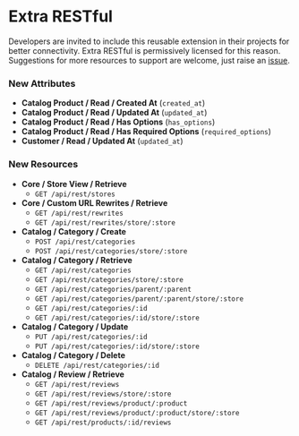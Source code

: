 # Extra RESTful

Developers are invited to include this reusable extension in their projects for better connectivity.
Extra RESTful is permissively licensed for this reason.
Suggestions for more resources to support are welcome,
just raise an [issue](https://github.com/clockworkgeek/Magento-Extra-RESTful/issues).

### New Attributes

- **Catalog Product / Read / Created At** (`created_at`)
- **Catalog Product / Read / Updated At** (`updated_at`)
- **Catalog Product / Read / Has Options** (`has_options`)
- **Catalog Product / Read / Has Required Options** (`required_options`)
- **Customer / Read / Updated At** (`updated_at`)

### New Resources

- **Core / Store View / Retrieve**
  - `GET /api/rest/stores`
- **Core / Custom URL Rewrites / Retrieve**
  - `GET /api/rest/rewrites`
  - `GET /api/rest/rewrites/store/:store`
- **Catalog / Category / Create**
  - `POST /api/rest/categories`
  - `POST /api/rest/categories/store/:store`
- **Catalog / Category / Retrieve**
  - `GET /api/rest/categories`
  - `GET /api/rest/categories/store/:store`
  - `GET /api/rest/categories/parent/:parent`
  - `GET /api/rest/categories/parent/:parent/store/:store`
  - `GET /api/rest/categories/:id`
  - `GET /api/rest/categories/:id/store/:store`
- **Catalog / Category / Update**
  - `PUT /api/rest/categories/:id`
  - `PUT /api/rest/categories/:id/store/:store`
- **Catalog / Category / Delete**
  - `DELETE /api/rest/categories/:id`
- **Catalog / Review / Retrieve**
  - `GET /api/rest/reviews`
  - `GET /api/rest/reviews/store/:store`
  - `GET /api/rest/reviews/product/:product`
  - `GET /api/rest/reviews/product/:product/store/:store`
  - `GET /api/rest/products/:id/reviews`
  